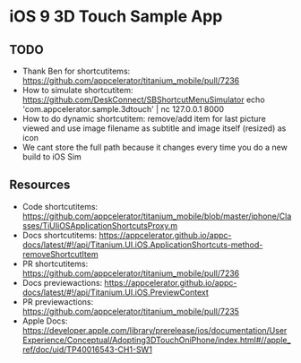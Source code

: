 # iOS 9 3D Touch Sample App

## TODO

* Thank Ben for shortcutitems: https://github.com/appcelerator/titanium_mobile/pull/7236
* How to simulate shortcutitem: https://github.com/DeskConnect/SBShortcutMenuSimulator
	echo 'com.appcelerator.sample.3dtouch' | nc 127.0.0.1 8000
* How to do dynamic shortcutitem: remove/add item for last picture viewed and use image filename as subtitle and image itself (resized) as icon
* We cant store the full path because it changes every time you do a new build to iOS Sim

## Resources

* Code shortcutitems: https://github.com/appcelerator/titanium_mobile/blob/master/iphone/Classes/TiUIiOSApplicationShortcutsProxy.m
* Docs shortcutitems: https://appcelerator.github.io/appc-docs/latest/#!/api/Titanium.UI.iOS.ApplicationShortcuts-method-removeShortcutItem
* PR shortcutitems: https://github.com/appcelerator/titanium_mobile/pull/7236
* Docs previewactions: https://appcelerator.github.io/appc-docs/latest/#!/api/Titanium.UI.iOS.PreviewContext
* PR previewactions: https://github.com/appcelerator/titanium_mobile/pull/7235
* Apple Docs: https://developer.apple.com/library/prerelease/ios/documentation/UserExperience/Conceptual/Adopting3DTouchOniPhone/index.html#//apple_ref/doc/uid/TP40016543-CH1-SW1